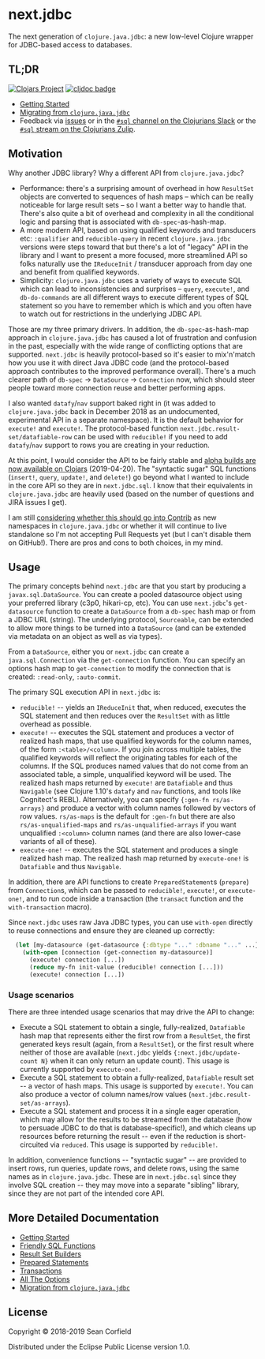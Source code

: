 # next.jdbc

The next generation of `clojure.java.jdbc`: a new low-level Clojure wrapper for JDBC-based access to databases.

## TL;DR

[![Clojars Project](https://clojars.org/seancorfield/next.jdbc/latest-version.svg)](https://clojars.org/seancorfield/next.jdbc) [![cljdoc badge](https://cljdoc.org/badge/seancorfield/next.jdbc)](https://cljdoc.org/d/seancorfield/next.jdbc/CURRENT)


* [Getting Started](/doc/getting-started.md)
* [Migrating from `clojure.java.jdbc`](/doc/migration-from-clojure-java-jdbc.md)
* Feedback via [issues](https://github.com/seancorfield/next-jdbc/issues) or in the [`#sql` channel on the Clojurians Slack](https://clojurians.slack.com/messages/C1Q164V29/details/) or the [`#sql` stream on the Clojurians Zulip](https://clojurians.zulipchat.com/#narrow/stream/152063-sql).

## Motivation

Why another JDBC library? Why a different API from `clojure.java.jdbc`?

* Performance: there's a surprising amount of overhead in how `ResultSet` objects are converted to sequences of hash maps – which can be really noticeable for large result sets – so I want a better way to handle that. There's also quite a bit of overhead and complexity in all the conditional logic and parsing that is associated with `db-spec`-as-hash-map.
* A more modern API, based on using qualified keywords and transducers etc: `:qualifier` and `reducible-query` in recent `clojure.java.jdbc` versions were steps toward that but there's a lot of "legacy" API in the library and I want to present a more focused, more streamlined API so folks naturally use the `IReduceInit` / transducer approach from day one and benefit from qualified keywords.
* Simplicity: `clojure.java.jdbc` uses a variety of ways to execute SQL which can lead to inconsistencies and surprises – `query`, `execute!`, and `db-do-commands` are all different ways to execute different types of SQL statement so you have to remember which is which and you often have to watch out for restrictions in the underlying JDBC API.

Those are my three primary drivers. In addition, the `db-spec`-as-hash-map approach in `clojure.java.jdbc` has caused a lot of frustration and confusion in the past, especially with the wide range of conflicting options that are supported. `next.jdbc` is heavily protocol-based so it's easier to mix'n'match how you use it with direct Java JDBC code (and the protocol-based approach contributes to the improved performance overall). There's a much clearer path of `db-spec` -> `DataSource` -> `Connection` now, which should steer people toward more connection reuse and better performing apps.

I also wanted `datafy`/`nav` support baked right in (it was added to `clojure.java.jdbc` back in December 2018 as an undocumented, experimental API in a separate namespace). It is the default behavior for `execute!` and `execute!`. The protocol-based function `next.jdbc.result-set/datafiable-row` can be used with `reducible!` if you need to add `datafy`/`nav` support to rows you are creating in your reduction.

At this point, I would consider the API to be fairly stable and [alpha builds are now available on Clojars](https://clojars.org/seancorfield/next.jdbc) (2019-04-20). The "syntactic sugar" SQL functions (`insert!`, `query`, `update!`, and `delete!`) go beyond what I  wanted to include in the core API so they are in `next.jdbc.sql`. I know that their equivalents in `clojure.java.jdbc` are heavily used (based on the number of questions and JIRA issues I get).

I am still [considering whether this should go into Contrib](https://github.com/seancorfield/next-jdbc/issues/3) as new namespaces in `clojure.java.jdbc` or whether it will continue to live standalone so I'm not accepting Pull Requests yet (but I can't disable them on GitHub!). There are pros and cons to both choices, in my mind.

## Usage

The primary concepts behind `next.jdbc` are that you start by producing a `javax.sql.DataSource`. You can create a pooled datasource object using your preferred library (c3p0, hikari-cp, etc). You can use `next.jdbc`'s `get-datasource` function to create a `DataSource` from a `db-spec` hash map or from a JDBC URL (string). The underlying protocol, `Sourceable`, can be extended to allow more things to be turned into a `DataSource` (and can be extended via metadata on an object as well as via types).

From a `DataSource`, either you or `next.jdbc` can create a `java.sql.Connection` via the `get-connection` function. You can specify an options hash map to `get-connection` to modify the connection that is created: `:read-only`, `:auto-commit`.

The primary SQL execution API in `next.jdbc` is:
* `reducible!` -- yields an `IReduceInit` that, when reduced, executes the SQL statement and then reduces over the `ResultSet` with as little overhead as possible.
* `execute!` -- executes the SQL statement and produces a vector of realized hash maps, that use qualified keywords for the column names, of the form `:<table>/<column>`. If you join across multiple tables, the qualified keywords will reflect the originating tables for each of the columns. If the SQL produces named values that do not come from an associated table, a simple, unqualified keyword will be used. The realized hash maps returned by `execute!` are `Datafiable` and thus `Navigable` (see Clojure 1.10's `datafy` and `nav` functions, and tools like Cognitect's REBL). Alternatively, you can specify `{:gen-fn rs/as-arrays}` and produce a vector with column names followed by vectors of row values. `rs/as-maps` is the default for `:gen-fn` but there are also `rs/as-unqualified-maps` and `rs/as-unqualified-arrays` if you want unqualified `:<column>` column names (and there are also lower-case variants of all of these).
* `execute-one!` -- executes the SQL statement and produces a single realized hash map. The realized hash map returned by `execute-one!` is `Datafiable` and thus `Navigable`.

In addition, there are API functions to create `PreparedStatement`s (`prepare`) from `Connection`s, which can be passed to `reducible!`, `execute!`, or `execute-one!`, and to run code inside a transaction (the `transact` function and the `with-transaction` macro).

Since `next.jdbc` uses raw Java JDBC types, you can use `with-open` directly to reuse connections and ensure they are cleaned up correctly:

```clojure
  (let [my-datasource (get-datasource {:dbtype "..." :dbname "..." ...})]
    (with-open [connection (get-connection my-datasource)]
      (execute! connection [...])
      (reduce my-fn init-value (reducible! connection [...]))
      (execute! connection [...])
```

### Usage scenarios

There are three intended usage scenarios that may drive the API to change:
* Execute a SQL statement to obtain a single, fully-realized, `Datafiable` hash map that represents either the first row from a `ResultSet`, the first generated keys result (again, from a `ResultSet`), or the first result where neither of those are available (`next.jdbc` yields `{:next.jdbc/update-count N}` when it can only return an update count). This usage is currently supported by `execute-one!`.
* Execute a SQL statement to obtain a fully-realized, `Datafiable` result set -- a vector of hash maps. This usage is supported by `execute!`. You can also produce a vector of column names/row values (`next.jdbc.result-set/as-arrays`).
* Execute a SQL statement and process it in a single eager operation, which may allow for the results to be streamed from the database (how to persuade JDBC to do that is database-specific!), and which cleans up resources before returning the result -- even if the reduction is short-circuited via `reduced`. This usage is supported by `reducible!`.

In addition, convenience functions -- "syntactic sugar" -- are provided to insert rows, run queries, update rows, and delete rows, using the same names as in `clojure.java.jdbc`. These are in `next.jdbc.sql` since they involve SQL creation -- they may move into a separate "sibling" library, since they are not part of the intended core API.

## More Detailed Documentation

* [Getting Started](/doc/getting-started.md)
* [Friendly SQL Functions](/doc/friendly-sql-functions.md)
* [Result Set Builders](/doc/result-set-builders.md)
* [Prepared Statements](/doc/prepared-statements.md)
* [Transactions](doc/transactions.md)
* [All The Options](/doc/all-the-options.md)
* [Migration from `clojure.java.jdbc`](/doc/migration-from-clojure-java-jdbc.md)

## License

Copyright © 2018-2019 Sean Corfield

Distributed under the Eclipse Public License version 1.0.
